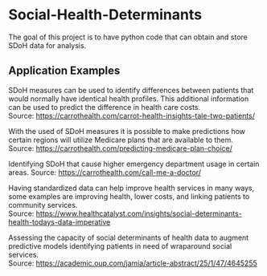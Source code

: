 # Social-Health-Determinants

The goal of this project is to have python code that can obtain and store SDoH data for analysis.

## Application Examples

SDoH measures can be used to identify differences between patients that would normally have identical health profiles. This additional information can be used to predict the difference in health care costs.  
Source: https://carrothealth.com/carrot-health-insights-tale-two-patients/

With the used of SDoH measures it is possible to make predictions how certain regions will utilize Medicare plans that are available to them.  
Source: https://carrothealth.com/predicting-medicare-plan-choice/

Identifying SDoH that cause higher emergency department usage in certain areas.
Source: https://carrothealth.com/call-me-a-doctor/

Having standardized data can help improve health services in many ways, some examples are improving health, lower costs, and linking patients to community services.  
Source: https://www.healthcatalyst.com/insights/social-determinants-health-todays-data-imperative

Assessing the capacity of social determinants of health data to augment predictive models identifying patients in need of wraparound social services.  
Source: https://academic.oup.com/jamia/article-abstract/25/1/47/4645255  

